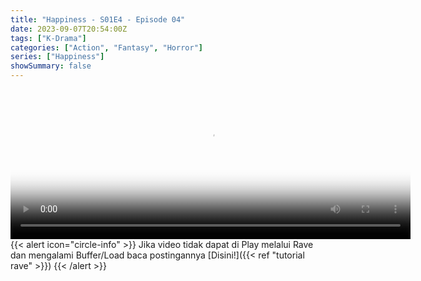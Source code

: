 ```yaml
---
title: "Happiness - S01E4 - Episode 04"
date: 2023-09-07T20:54:00Z
tags: ["K-Drama"]
categories: ["Action", "Fantasy", "Horror"]
series: ["Happiness"]
showSummary: false
---
```


<video id="video-2" 
class="art-preview lazy video-js vjs-default-skin vjs-big-play-centered" 
controls preload="auto" 
width="640" 
height="240" 
poster="https://www.themoviedb.org/t/p/original/aM4t5FyuIkkpw2Jq8AM763W3FHJ.jpg" 
data-setup='{ "example_option": true, "width": "auto", "height": "auto", "techOrder": ["html5","flash"] }' 
onseeked="true"> <source src="https://kp3d-my.sharepoint.com/personal/ryoo_kp3d_onmicrosoft_com/_layouts/15/download.aspx?share=EUKAYgFBFsVAkduxFHofUh8BRs7DUvtbqeI4gqc08Gl7ZA" type='video/mp4'>
</video>
<br>
{{< alert icon="circle-info" >}}
Jika video tidak dapat di Play melalui Rave dan mengalami Buffer/Load baca postingannya [Disini!]({{< ref "tutorial rave" >}})
{{< /alert >}}
